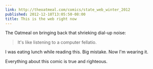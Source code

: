 ```yaml
---
link: http://theoatmeal.com/comics/state_web_winter_2012
published: 2012-12-18T13:05:50-08:00
title: This is the web right now
---
```

The Oatmeal on bringing back that shrieking dial-up noise:

> It's like listening to a computer fellatio.

I was eating lunch while reading this. Big mistake. Now I'm wearing it.

Everything about this comic is true and righteous.
